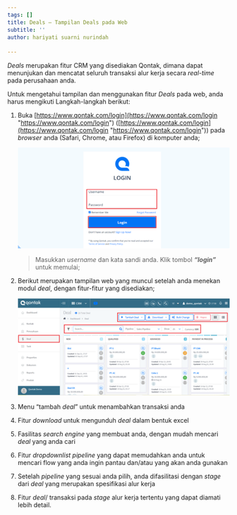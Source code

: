 ```yaml
---
tags: []
title: Deals – Tampilan Deals pada Web
subtitle: ''
author: hariyati suarni nurindah

---
```

_Deals_ merupakan fitur CRM yang disediakan Qontak, dimana dapat menunjukan dan mencatat seluruh transaksi alur kerja secara _real-time_ pada perusahaan anda.

Untuk mengetahui tampilan dan menggunakan fitur _Deals_ pada web, anda harus mengikuti Langkah-langkah berikut:

1. Buka [https://www.qontak.com/login](https://www.qontak.com/login "https://www.qontak.com/login") ([https://www.qontak.com/login](https://www.qontak.com/login "https://www.qontak.com/login")) pada _browser_ anda (Safari, Chrome, atau Firefox) di komputer anda;

   ![](/uploads/dells-1.PNG)

   > Masukkan _username_ dan kata sandi anda. Klik tombol **_“login”_** untuk memulai;
2. Berikut merupakan tampilan web yang muncul setelah anda menekan modul _deal_, dengan fitur-fitur yang disediakan;

   ![](/uploads/dells-2.PNG)
3. Menu “tambah _deal_” untuk menambahkan transaksi anda
4. Fitur _download_ untuk mengunduh _deal_ dalam bentuk excel
5. Fasilitas _search engine_ yang membuat anda, dengan mudah mencari _deal_ yang anda cari
6. Fitur _dropdownlist pipeline_ yang dapat memudahkan anda untuk mencari flow yang anda ingin pantau dan/atau yang akan anda gunakan
7. Setelah _pipeline_ yang sesuai anda pilih, anda difasilitasi dengan _stage_ dari _deal_ yang merupakan spesifikasi alur kerja
8. Fitur _deal_/ transaksi pada _stage_ alur kerja tertentu yang dapat diamati lebih detail.